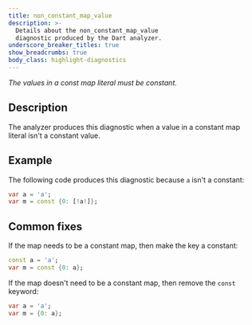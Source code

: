 ```yaml
---
title: non_constant_map_value
description: >-
  Details about the non_constant_map_value
  diagnostic produced by the Dart analyzer.
underscore_breaker_titles: true
show_breadcrumbs: true
body_class: highlight-diagnostics
---
```


_The values in a const map literal must be constant._

## Description

The analyzer produces this diagnostic when a value in a constant map
literal isn't a constant value.

## Example

The following code produces this diagnostic because `a` isn't a constant:

```dart
var a = 'a';
var m = const {0: [!a!]};
```

## Common fixes

If the map needs to be a constant map, then make the key a constant:

```dart
const a = 'a';
var m = const {0: a};
```

If the map doesn't need to be a constant map, then remove the `const`
keyword:

```dart
var a = 'a';
var m = {0: a};
```
